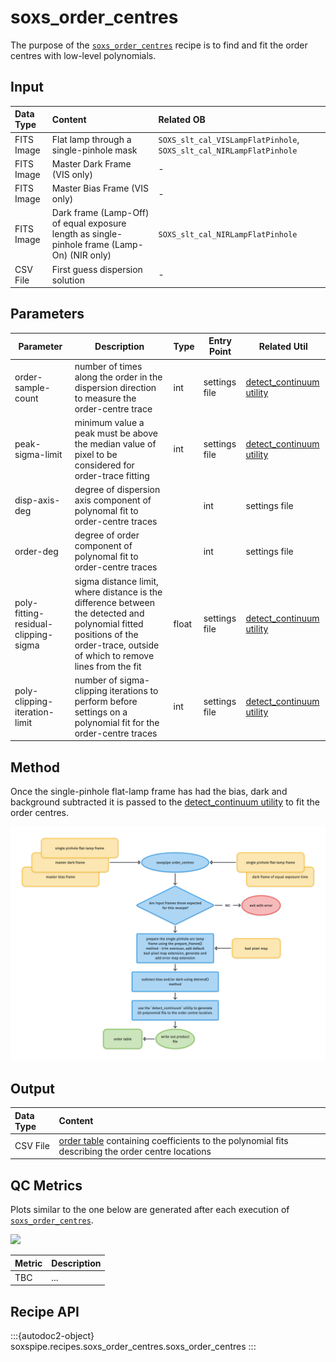 # soxs_order_centres

The purpose of the [`soxs_order_centres`](#soxspipe.recipes.soxs_order_centres) recipe is to find and fit the order centres with low-level polynomials.

## Input

| Data Type | Content | Related OB |
|:----|:----|:---|
| FITS Image | Flat lamp through a single-pinhole mask | `SOXS_slt_cal_VISLampFlatPinhole`, `SOXS_slt_cal_NIRLampFlatPinhole` |
| FITS Image | Master Dark Frame (VIS only) | - |
| FITS Image | Master Bias Frame (VIS only) | - |
| FITS Image | Dark frame (Lamp-Off) of equal exposure length as single-pinhole frame (Lamp-On) (NIR only) | `SOXS_slt_cal_NIRLampFlatPinhole` |
| CSV File | First guess dispersion solution | - |

## Parameters

| Parameter                | Description                                   | Type  | Entry Point   | Related Util                                   |
| ------------------------ | --------------------------------------------- | ----- | ------------- | ---------------------------------------------- |
| order-sample-count  | number of times along the order in the dispersion direction to measure the order-centre trace  |  int | settings file |  [detect_continuum utility](../utils/detect_continuum.md) |
| peak-sigma-limit  |  minimum value a peak must be above the median value of pixel to be considered for order-trace fitting  | int | settings file  |  [detect_continuum utility](../utils/detect_continuum.md) |
| disp-axis-deg | degree of dispersion axis component of polynomal fit to order-centre traces |   | int | settings file  |  [detect_continuum utility](../utils/detect_continuum.md) |
| order-deg | degree of order component of polynomal fit to order-centre traces |   | int | settings file  |  [detect_continuum utility](../utils/detect_continuum.md) |
| poly-fitting-residual-clipping-sigma  | sigma distance limit, where distance is the difference between the detected and polynomial fitted positions of the order-trace, outside of which to remove lines from the fit   | float   | settings file |  [detect_continuum utility](../utils/detect_continuum.md) | 
|  poly-clipping-iteration-limit  |  number of sigma-clipping iterations to perform before settings on a polynomial fit for the order-centre traces  |  int   | settings file | [detect_continuum utility](../utils/detect_continuum.md) |

## Method

Once the single-pinhole flat-lamp frame has had the bias, dark and background subtracted it is passed to the [detect_continuum utility](../utils/detect_continuum.md) to fit the order centres.

![](soxs_order_centres.png)

## Output
 
| Data Type | Content |
|:----|:----|
| CSV File | [order table](../files/order_table.md) containing coefficients to the polynomial fits describing the order centre locations |

## QC Metrics

Plots similar to the one below are generated after each execution of [`soxs_order_centres`](#soxspipe.recipes.soxs_order_centres).

[![](https://live.staticflickr.com/65535/50345130012_4e869a6a7f_b.png)](https://live.staticflickr.com/65535/50345130012_4e869a6a7f_o.png)

| Metric  | Description |
| :------------ | :----------- |
| TBC     | ...  |

## Recipe API

:::{autodoc2-object} soxspipe.recipes.soxs_order_centres.soxs_order_centres
:::
